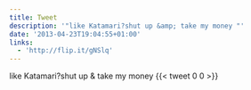 ```yaml
---
title: Tweet
description: '"like Katamari?shut up &amp; take my money "'
date: '2013-04-23T19:04:55+01:00'
links:
  - 'http://flip.it/gNSlq'
---
```

like Katamari?shut up &amp; take my money 
      {{< tweet 0 0 >}}
    
